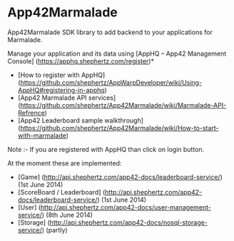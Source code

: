 App42Marmalade
==============

App42Marmalade SDK library to add backend to your applications for Marmalade.

Manage your application and its data using [AppHQ – App42 Management Console] (https://apphq.shephertz.com/register)*

* [How to register with AppHQ] (https://github.com/shephertz/AppWarpDeveloper/wiki/Using-AppHQ#registering-in-apphq)
* [App42 Marmalade API services] (https://github.com/shephertz/App42Marmalade/wiki/Marmalade-API-Refrence)
* [App42 Leaderboard sample walkthrough] (https://github.com/shephertz/App42Marmalade/wiki/How-to-start-with-marmalade)


Note :- If you are registered with AppHQ than click on login button. 

At the moment these are implemented:

 - [Game] (http://api.shephertz.com/app42-docs/leaderboard-service/) (1st June 2014)
 - [ScoreBoard / Leaderboard] (http://api.shephertz.com/app42-docs/leaderboard-service/) (1st June 2014)
 - [User] (http://api.shephertz.com/app42-docs/user-management-service/) (8th June 2014)
 - [Storage] (http://api.shephertz.com/app42-docs/nosql-storage-service/) (partly)
